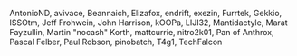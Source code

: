 AntonioND, avivace, Beannaich, Elizafox, endrift, exezin, Furrtek, Gekkio, ISSOtm, Jeff Frohwein, John Harrison, kOOPa, LIJI32, Mantidactyle, Marat Fayzullin, Martin "nocash" Korth, mattcurrie, nitro2k01, Pan of Anthrox, Pascal Felber, Paul Robson, pinobatch, T4g1, TechFalcon
